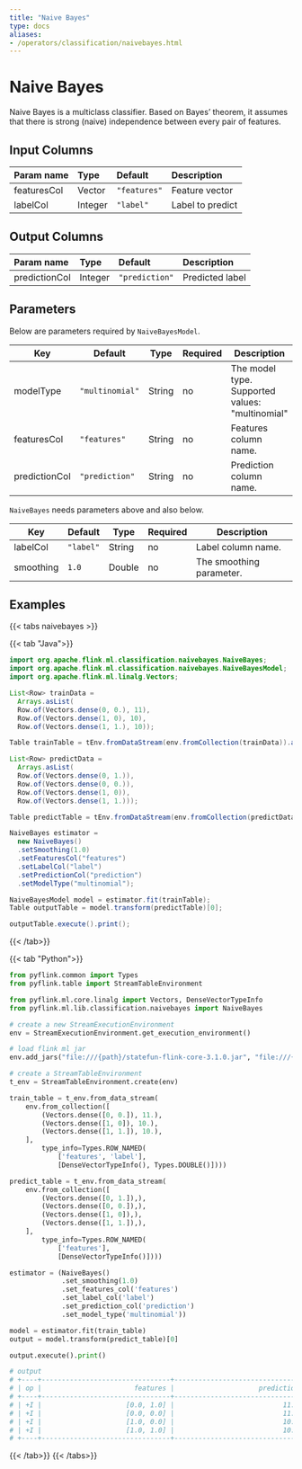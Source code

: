 ```yaml
---
title: "Naive Bayes"
type: docs
aliases:
- /operators/classification/naivebayes.html
---
```

<!--
Licensed to the Apache Software Foundation (ASF) under one
or more contributor license agreements.  See the NOTICE file
distributed with this work for additional information
regarding copyright ownership.  The ASF licenses this file
to you under the Apache License, Version 2.0 (the
"License"); you may not use this file except in compliance
with the License.  You may obtain a copy of the License at

  http://www.apache.org/licenses/LICENSE-2.0

Unless required by applicable law or agreed to in writing,
software distributed under the License is distributed on an
"AS IS" BASIS, WITHOUT WARRANTIES OR CONDITIONS OF ANY
KIND, either express or implied.  See the License for the
specific language governing permissions and limitations
under the License.
-->

# Naive Bayes

Naive Bayes is a multiclass classifier. Based on Bayes’ theorem, it assumes that
there is strong (naive) independence between every pair of features. 

## Input Columns

| Param name  | Type    | Default      | Description      |
| :---------- | :------ | :----------- | :--------------- |
| featuresCol | Vector  | `"features"` | Feature vector   |
| labelCol    | Integer | `"label"`    | Label to predict |

## Output Columns

| Param name    | Type    | Default        | Description     |
| :------------ | :------ | :------------- | :-------------- |
| predictionCol | Integer | `"prediction"` | Predicted label |

## Parameters

Below are parameters required by `NaiveBayesModel`.

| Key           | Default         | Type   | Required | Description                                     |
| ------------- | --------------- | ------ | -------- | ----------------------------------------------- |
| modelType     | `"multinomial"` | String | no       | The model type. Supported values: "multinomial" |
| featuresCol   | `"features"`    | String | no       | Features column name.                           |
| predictionCol | `"prediction"`  | String | no       | Prediction column name.                         |

`NaiveBayes` needs parameters above and also below.

| Key       | Default   | Type   | Required | Description              |
| --------- | --------- | ------ | -------- | ------------------------ |
| labelCol  | `"label"` | String | no       | Label column name.       |
| smoothing | `1.0`     | Double | no       | The smoothing parameter. |

## Examples

{{< tabs naivebayes >}}

{{< tab "Java">}}
```java
import org.apache.flink.ml.classification.naivebayes.NaiveBayes;
import org.apache.flink.ml.classification.naivebayes.NaiveBayesModel;
import org.apache.flink.ml.linalg.Vectors;

List<Row> trainData =
  Arrays.asList(
  Row.of(Vectors.dense(0, 0.), 11),
  Row.of(Vectors.dense(1, 0), 10),
  Row.of(Vectors.dense(1, 1.), 10));

Table trainTable = tEnv.fromDataStream(env.fromCollection(trainData)).as("features", "label");

List<Row> predictData =
  Arrays.asList(
  Row.of(Vectors.dense(0, 1.)),
  Row.of(Vectors.dense(0, 0.)),
  Row.of(Vectors.dense(1, 0)),
  Row.of(Vectors.dense(1, 1.)));

Table predictTable = tEnv.fromDataStream(env.fromCollection(predictData)).as("features");

NaiveBayes estimator =
  new NaiveBayes()
  .setSmoothing(1.0)
  .setFeaturesCol("features")
  .setLabelCol("label")
  .setPredictionCol("prediction")
  .setModelType("multinomial");

NaiveBayesModel model = estimator.fit(trainTable);
Table outputTable = model.transform(predictTable)[0];

outputTable.execute().print();
```
{{< /tab>}}


{{< tab "Python">}}
```python
from pyflink.common import Types
from pyflink.table import StreamTableEnvironment

from pyflink.ml.core.linalg import Vectors, DenseVectorTypeInfo
from pyflink.ml.lib.classification.naivebayes import NaiveBayes

# create a new StreamExecutionEnvironment
env = StreamExecutionEnvironment.get_execution_environment()

# load flink ml jar
env.add_jars("file:///{path}/statefun-flink-core-3.1.0.jar", "file:///{path}/flink-ml-uber-{version}.jar")

# create a StreamTableEnvironment
t_env = StreamTableEnvironment.create(env)

train_table = t_env.from_data_stream(
    env.from_collection([
        (Vectors.dense([0, 0.]), 11.),
        (Vectors.dense([1, 0]), 10.),
        (Vectors.dense([1, 1.]), 10.),
    ],
        type_info=Types.ROW_NAMED(
            ['features', 'label'],
            [DenseVectorTypeInfo(), Types.DOUBLE()])))

predict_table = t_env.from_data_stream(
    env.from_collection([
        (Vectors.dense([0, 1.]),),
        (Vectors.dense([0, 0.]),),
        (Vectors.dense([1, 0]),),
        (Vectors.dense([1, 1.]),),
    ],
        type_info=Types.ROW_NAMED(
            ['features'],
            [DenseVectorTypeInfo()])))

estimator = (NaiveBayes()
             .set_smoothing(1.0)
             .set_features_col('features')
             .set_label_col('label')
             .set_prediction_col('prediction')
             .set_model_type('multinomial'))

model = estimator.fit(train_table)
output = model.transform(predict_table)[0]

output.execute().print()

# output
# +----+--------------------------------+--------------------------------+
# | op |                       features |                     prediction |
# +----+--------------------------------+--------------------------------+
# | +I |                     [0.0, 1.0] |                           11.0 |
# | +I |                     [0.0, 0.0] |                           11.0 |
# | +I |                     [1.0, 0.0] |                           10.0 |
# | +I |                     [1.0, 1.0] |                           10.0 |
# +----+--------------------------------+--------------------------------+

```
{{< /tab>}}
{{< /tabs>}}
